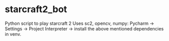 # starcraft2_bot
Python script to play starcraft 2
Uses sc2, opencv, numpy:
Pycharm -> Settings -> Project Interpreter -> install the above mentioned dependencies in venv.
